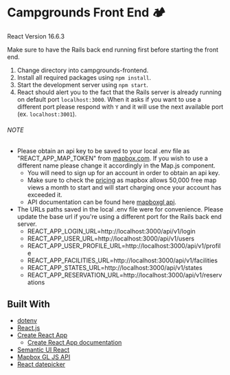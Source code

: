 # Campgrounds Front End 🏕
React Version 16.6.3

Make sure to have the Rails back end running first before starting the front end.

1. Change directory into campgrounds-frontend.
2. Install all required packages using `npm install`.
3. Start the development server using `npm start`.
4. React should alert you to the fact that the Rails server is already running on default port `localhost:3000`. When it asks if you want to use a different port please respond with `Y` and it will use the next available port (ex. `localhost:3001`).

###### NOTE
* Please obtain an api key to be saved to your local .env file as "REACT_APP_MAP_TOKEN" from [mapbox.com](https://www.mapbox.com/). If you wish to use a different name please change it accordingly in the Map.js component.
  - You will need to sign up for an account in order to obtain an api key.
  - Make sure to check the [pricing](https://www.mapbox.com/pricing/) as mapbox allows 50,000 free map views a month to start and will start charging once your account has exceeded it.
  - API documentation can be found here [mapboxgl api](https://docs.mapbox.com/mapbox-gl-js/api/).
* The URLs paths saved in the local .env file were for convenience. Please update the base url if you're using a different port for the Rails back end server.
  - REACT_APP_LOGIN_URL=http://localhost:3000/api/v1/login
  - REACT_APP_USER_URL=http://localhost:3000/api/v1/users
  - REACT_APP_USER_PROFILE_URL=http://localhost:3000/api/v1/profile
  - REACT_APP_FACILITIES_URL=http://localhost:3000/api/v1/facilities
  - REACT_APP_STATES_URL=http://localhost:3000/api/v1/states
  - REACT_APP_RESERVATION_URL=http://localhost:3000/api/v1/reservations

## Built With
* [dotenv](https://github.com/motdotla/dotenv)
* [React.js](https://reactjs.org/)
* [Create React App](https://github.com/facebook/create-react-app)
  - [Create React App documentation](https://facebook.github.io/create-react-app/docs/getting-started)
* [Semantic UI React](https://react.semantic-ui.com/)
* [Mapbox GL JS API](https://docs.mapbox.com/mapbox-gl-js/api/)
* [React datepicker](https://github.com/Hacker0x01/react-datepicker)
